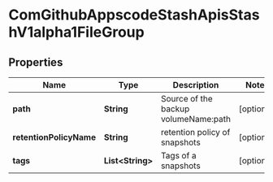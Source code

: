 
# ComGithubAppscodeStashApisStashV1alpha1FileGroup

## Properties
Name | Type | Description | Notes
------------ | ------------- | ------------- | -------------
**path** | **String** | Source of the backup volumeName:path |  [optional]
**retentionPolicyName** | **String** | retention policy of snapshots |  [optional]
**tags** | **List&lt;String&gt;** | Tags of a snapshots |  [optional]



